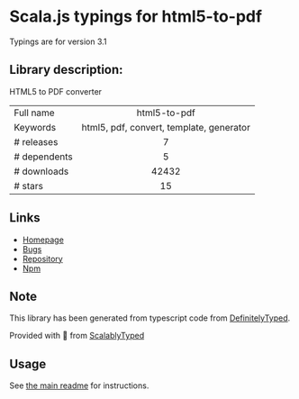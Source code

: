 
# Scala.js typings for html5-to-pdf

Typings are for version 3.1

## Library description:
HTML5 to PDF converter

|                    |                 |
| ------------------ | :-------------: |
| Full name          | html5-to-pdf |
| Keywords           | html5, pdf, convert, template, generator |
| # releases         | 7 |
| # dependents       | 5 |
| # downloads        | 42432 |
| # stars            | 15 |

## Links
- [Homepage](https://github.com/peterdemartini/html5-to-pdf)
- [Bugs](https://github.com/peterdemartini/html5-to-pdf/issues)
- [Repository](https://github.com/peterdemartini/html5-to-pdf)
- [Npm](https://www.npmjs.com/package/html5-to-pdf)
    


## Note
This library has been generated from typescript code from [DefinitelyTyped](https://definitelytyped.org).

Provided with :purple_heart: from [ScalablyTyped](https://github.com/oyvindberg/ScalablyTyped)

## Usage
See [the main readme](../../readme.md) for instructions.


